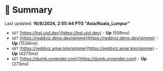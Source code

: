 # 📖 Summary
Last updated: **16/8/2024, 2:55:44 PTG "Asia/Kuala_Lumpur"**

- `GET` [https://hst.ujol.dev](https://hst.ujol.dev) - **Up** (558ms)
- `GET` [https://reddviz.deno.dev/gimme](https://reddviz.deno.dev/gimme) - **Up** (1534ms)
- `GET` [https://reddviz.amar.kim/gimme](https://reddviz.amar.kim/gimme) - **Up** (4273ms)
- `GET` [https://dumb.onrender.com](https://dumb.onrender.com) - **Up** (273ms)
